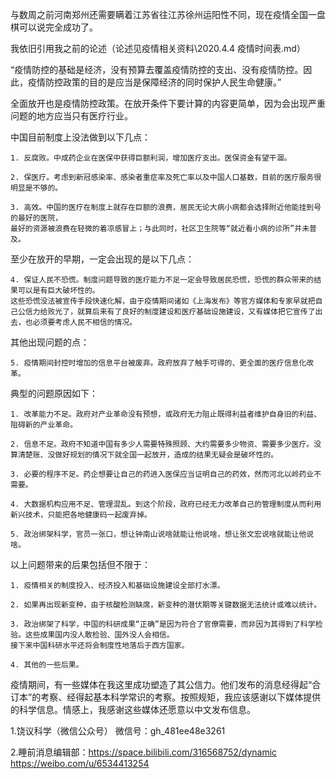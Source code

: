 与数周之前河南郑州还需要瞒着江苏省往江苏徐州运阳性不同，现在疫情全国一盘棋可以说完全成功了。

我依旧引用我之前的论述（论述见疫情相关资料\2020.4.4 疫情时间表.md）

“疫情防控的基础是经济，没有预算去覆盖疫情防控的支出、没有疫情防控。因此，疫情防控政策的目的是应当是保障经济的同时保护人民生命健康。”

全面放开也是疫情防控政策。在放开条件下要计算的内容更简单，因为会出现严重问题的地方应当只有医疗行业。

中国目前制度上没法做到以下几点：

    1. 反腐败。中成药企业在医保中获得巨额利润，增加医疗支出。医保资金有望干涸。

    2. 保医疗。考虑到新冠感染率、感染者重症率及死亡率以及中国人口基数，目前的医疗服务很明显是不够的。

    3. 高效。中国的医疗在制度上就存在巨额的浪费，居民无论大病小病都会选择附近他能挂到号的最好的医院，
    最好的资源被浪费在轻微的着凉感冒上；与此同时，社区卫生院等“就近看小病的诊所”并未普及。

至少在放开的早期，一定会出现的是以下几点：

    4. 保证人民不恐慌。制度问题导致的医疗能力不足一定会导致居民恐慌，恐慌的群众带来的结果可以是有巨大破坏性的。
    这些恐慌没法被宣传手段快速化解，由于疫情期间诸如《上海发布》等官方媒体和专家早就把自己公信力给败光了，就算后来有了良好的制度建设和医疗基础设施建设，又有媒体把它宣传了出去，也必须要考虑人民不相信的情况。

其他出现问题的点：

    5. 疫情期间封控时增加的信息平台被废弃。政府放弃了触手可得的、更全面的医疗信息化改革。

典型的问题原因如下：

    1. 改革能力不足。政府对产业革命没有预想，或政府无力阻止既得利益者维护自身旧的利益、阻碍新的产业革命。

    2. 信息不足。政府不知道中国有多少人需要特殊照顾、大约需要多少物资、需要多少医疗。没算清楚账、没做好规划的情况下就全国一起放开，造成的结果无疑会是破坏性的。

    3. 必要的程序不足。药企想要让自己的药进入医保应当证明自己的药效，然而河北以岭药业不需要。

    4. 大数据机构应用不足、管理混乱。到这个阶段，政府已经无力改革自己的管理制度从而利用新兴技术，只能把各地健康码一起废弃掉。

    5. 政治绑架科学，官员一张口，想让钟南山说啥就能让他说啥，想让张文宏说啥就能让他说啥。

以上问题带来的后果包括但不限于：

    1. 疫情相关的制度投入、经济投入和基础设施建设全部打水漂。
    
    2. 如果再出现新变种，由于核酸检测缺席，新变种的潜伏期等关键数据无法统计或难以统计。
    
    3. 政治绑架了科学，中国的科研成果“正确”是因为符合了官僚需要，而非因为其得到了科学检验。这些成果国内没人敢检验、国外没人会相信。
    接下来中国科研水平还将会制度性地落后于西方国家。
    
    4. 其他的一些后果。
    
疫情期间，有一些媒体在我这里成功塑造了其公信力。他们发布的消息经得起“合订本”的考察、经得起基本科学常识的考察。按照规矩，我应该感谢以下媒体提供的科学信息。情感上，我感谢这些媒体还愿意以中文发布信息。

1.饶议科学（微信公众号） 微信号：gh_481ee48e3261

2.睡前消息编辑部：https://space.bilibili.com/316568752/dynamic https://weibo.com/u/6534413254
